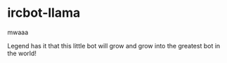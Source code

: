 # ircbot-llama
mwaaa

Legend has it that this little bot will grow and grow into the greatest bot in the world!
